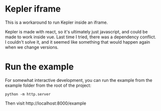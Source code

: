 # Kepler iframe

This is a workaround to run Kepler inside an iframe.

Kepler is made with react, so it's ultimately just javascript, and could be made to work inside vue. Last time I tried, there was a dependency conflict. I couldn't solve it, and it seemed like something that would happen again when we change versions.  
 
# Run the example 

For somewhat interactive development, you can run the example from the example folder from the root of the project:

    python -m http.server
   
Then visit http://localhost:8000/example
